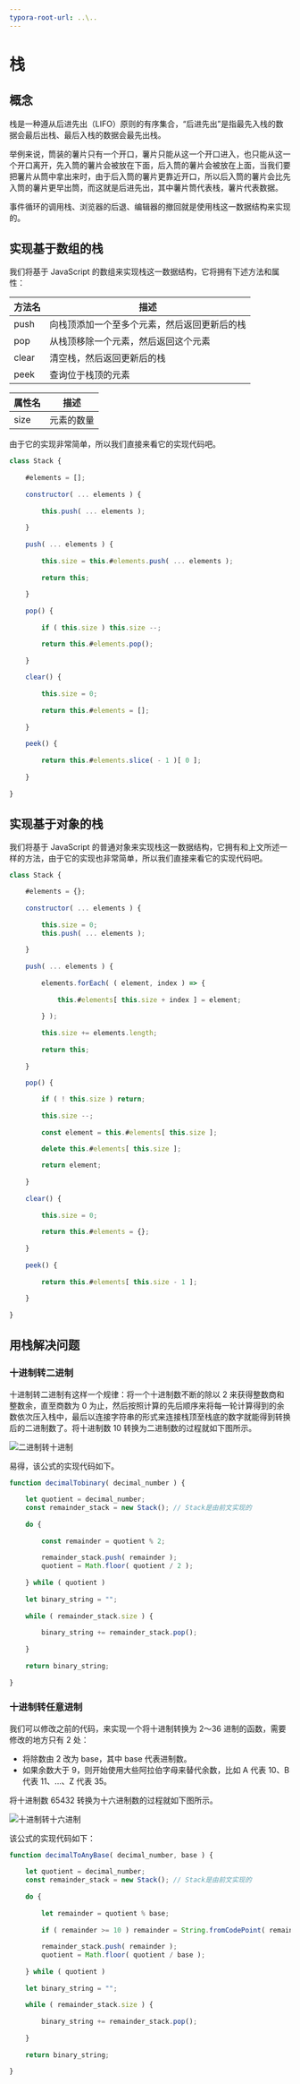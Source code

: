 ```yaml
---
typora-root-url: ..\..
---
```


# 栈

## 概念

栈是一种遵从后进先出（LIFO）原则的有序集合，“后进先出”是指最先入栈的数据会最后出栈、最后入栈的数据会最先出栈。

举例来说，筒装的薯片只有一个开口，薯片只能从这一个开口进入，也只能从这一个开口离开，先入筒的薯片会被放在下面，后入筒的薯片会被放在上面，当我们要把薯片从筒中拿出来时，由于后入筒的薯片更靠近开口，所以后入筒的薯片会比先入筒的薯片更早出筒，而这就是后进先出，其中薯片筒代表栈，薯片代表数据。

事件循环的调用栈、浏览器的后退、编辑器的撤回就是使用栈这一数据结构来实现的。

## 实现基于数组的栈

我们将基于 JavaScript 的数组来实现栈这一数据结构，它将拥有下述方法和属性：

| 方法名 | 描述                                         |
| ------ | -------------------------------------------- |
| push   | 向栈顶添加一个至多个元素，然后返回更新后的栈 |
| pop    | 从栈顶移除一个元素，然后返回这个元素         |
| clear  | 清空栈，然后返回更新后的栈                   |
| peek   | 查询位于栈顶的元素                           |

| 属性名 | 描述       |
| ------ | ---------- |
| size   | 元素的数量 |

由于它的实现非常简单，所以我们直接来看它的实现代码吧。

```js
class Stack {
    
    #elements = [];
    
    constructor( ... elements ) {
        
        this.push( ... elements );
        
    }
    
	push( ... elements ) {
        
		this.size = this.#elements.push( ... elements );
        
        return this;
        
    }
    
    pop() {
       
        if ( this.size ) this.size --;

        return this.#elements.pop();
        
    }
    
    clear() {
        
		this.size = 0;
        
        return this.#elements = [];
        
    }
    
    peek() {
        
        return this.#elements.slice( - 1 )[ 0 ];
        
    }
    
}
```

## 实现基于对象的栈

我们将基于 JavaScript 的普通对象来实现栈这一数据结构，它拥有和上文所述一样的方法，由于它的实现也非常简单，所以我们直接来看它的实现代码吧。

```js
class Stack {

    #elements = {};
    
 	constructor( ... elements ) {
     
        this.size = 0;
        this.push( ... elements );
        
    }
    
    push( ... elements ) {
        
        elements.forEach( ( element, index ) => {
            
            this.#elements[ this.size + index ] = element;
            
        } );
        
        this.size += elements.length;
        
        return this;
        
    }
    
    pop() {

        if ( ! this.size ) return;
        
        this.size --;
        
		const element = this.#elements[ this.size ];

        delete this.#elements[ this.size ];
        
        return element;
        
    }
    
    clear() {
        
		this.size = 0;
        
        return this.#elements = {};
        
    }
    
    peek() {
        
        return this.#elements[ this.size - 1 ];
        
    }
    
}
```

## 用栈解决问题

### 十进制转二进制

十进制转二进制有这样一个规律：将一个十进制数不断的除以 2 来获得整数商和整数余，直至商数为 0 为止，然后按照计算的先后顺序来将每一轮计算得到的余数依次压入栈中，最后以连接字符串的形式来连接栈顶至栈底的数字就能得到转换后的二进制数了。将十进制数 10 转换为二进制数的过程就如下图所示。

![二进制转十进制](/static/image/markdown/data-structure/stack/decimal-to-binary.png)

易得，该公式的实现代码如下。

```js
function decimalTobinary( decimal_number ) {
    
    let quotient = decimal_number;
    const remainder_stack = new Stack(); // Stack是由前文实现的
    
	do {
        
        const remainder = quotient % 2;
        
		remainder_stack.push( remainder );
        quotient = Math.floor( quotient / 2 );
        
    } while ( quotient )
        
    let binary_string = "";
    
    while ( remainder_stack.size ) {
        
        binary_string += remainder_stack.pop();
        
    }
    
    return binary_string;
    
}
```

### 十进制转任意进制

我们可以修改之前的代码，来实现一个将十进制转换为 2～36 进制的函数，需要修改的地方只有 2 处：

- 将除数由 2 改为 base，其中 base 代表进制数。
- 如果余数大于 9，则开始使用大些阿拉伯字母来替代余数，比如 A 代表 10、B 代表 11、...、Z 代表 35。

将十进制数 65432 转换为十六进制数的过程就如下图所示。

![十进制转十六进制](/static/image/markdown/data-structure/stack/decimal-to-any-base.png)

该公式的实现代码如下：

```js
function decimalToAnyBase( decimal_number, base ) {
    
    let quotient = decimal_number;
    const remainder_stack = new Stack(); // Stack是由前文实现的
    
	do {
        
        let remainder = quotient % base;
        
        if ( remainder >= 10 ) remainder = String.fromCodePoint( remainder - 10 + 0x41 );
        
		remainder_stack.push( remainder );
        quotient = Math.floor( quotient / base );
        
	} while ( quotient )
        
    let binary_string = "";
    
    while ( remainder_stack.size ) {
        
        binary_string += remainder_stack.pop();
        
    }
    
    return binary_string;
    
}
```

